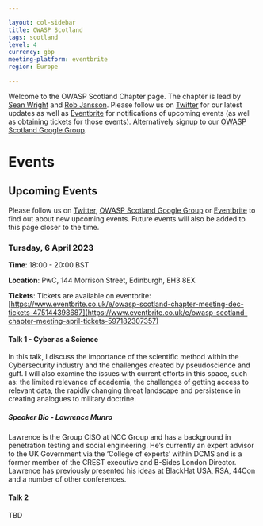 ```yaml
---

layout: col-sidebar
title: OWASP Scotland
tags: scotland
level: 4
currency: gbp
meeting-platform: eventbrite
region: Europe

---
```


Welcome to the OWASP Scotland Chapter page. The chapter is lead by <a href="mailto:sean.wright@owasp.org">Sean Wright</a> and <a href="mailto:rob.jansson@owasp.org">Rob Jansson</a>. Please follow us on [Twitter](https://twitter.com/OWASPScotland) for our latest updates as well as [Eventbrite](https://www.eventbrite.co.uk/o/owasp-scotland-12914448732) for notifications of upcoming events (as well as obtaining tickets for those events). Alternatively signup to our [OWASP Scotland Google Group](https://groups.google.com/a/owasp.org/forum/#!forum/scotland-chapter).

# Events

## Upcoming Events
Please follow us on [Twitter](https://twitter.com/OWASPScotland), [OWASP Scotland Google Group](https://groups.google.com/a/owasp.org/forum/#!forum/scotland-chapter) or [Eventbrite](https://www.eventbrite.co.uk/o/owasp-scotland-12914448732) to find out about new upcoming events. Future events will also be added to this page closer to the time.

### Tursday, 6 April 2023
**Time**: 18:00 - 20:00 BST

**Location**:  PwC, 144 Morrison Street, Edinburgh, EH3 8EX

**Tickets**: Tickets are available on eventbrite: [https://www.eventbrite.co.uk/e/owasp-scotland-chapter-meeting-dec-tickets-475144398687](https://www.eventbrite.co.uk/e/owasp-scotland-chapter-meeting-april-tickets-597182307357)

#### Talk 1 - Cyber as a Science

In this talk, I discuss the importance of the scientific method within the Cybersecurity industry and the challenges created by pseudoscience and guff. I will also examine the issues with current efforts in this space, such as: the limited relevance of academia, the challenges of getting access to relevant data, the rapidly changing threat landscape and persistence in creating analogues to military doctrine.

##### Speaker Bio -  Lawrence Munro

Lawrence is the Group CISO at NCC Group and has a background in penetration testing and social engineering. He’s currently an expert advisor to the UK Government via the ‘College of experts’ within DCMS and is a former member of the CREST executive and B-Sides London Director. Lawrence has previously presented his ideas at BlackHat USA, RSA, 44Con and a number of other conferences.

#### Talk 2

TBD
